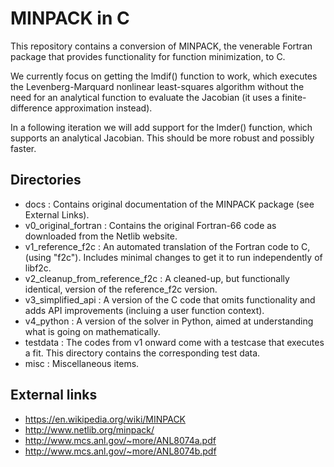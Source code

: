 MINPACK in C
============

This repository contains a conversion of MINPACK, the venerable Fortran package that provides
functionality for function minimization, to C.

We currently focus on getting the lmdif() function to work, which executes the Levenberg-Marquard nonlinear least-squares
algorithm without the need for an analytical function to evaluate the Jacobian (it uses a finite-difference approximation instead).

In a following iteration we will add support for the lmder() function, which supports an analytical Jacobian.
This should be more robust and possibly faster.

Directories
-----------

* docs : Contains original documentation of the MINPACK package (see External Links).
* v0_original_fortran : Contains the original Fortran-66 code as downloaded from the Netlib website.
* v1_reference_f2c : An automated translation of the Fortran code to C, (using "f2c"). Includes minimal changes to get it to run independently of libf2c.
* v2_cleanup_from_reference_f2c : A cleaned-up, but functionally identical, version of the reference_f2c version.
* v3_simplified_api : A version of the C code that omits functionality and adds API improvements (incluing a user function context).
* v4_python : A version of the solver in Python, aimed at understanding what is going on mathematically.
* testdata : The codes from v1 onward come with a testcase that executes a fit. This directory contains the corresponding test data.
* misc : Miscellaneous items.

External links
--------------

* https://en.wikipedia.org/wiki/MINPACK
* http://www.netlib.org/minpack/
* http://www.mcs.anl.gov/~more/ANL8074a.pdf
* http://www.mcs.anl.gov/~more/ANL8074b.pdf
